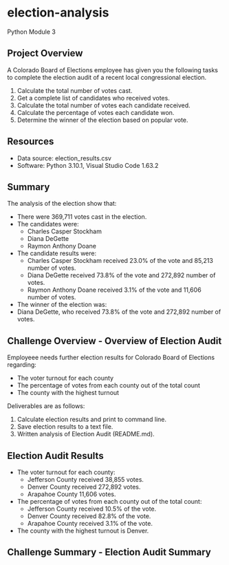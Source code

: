 # election-analysis
Python Module 3 

## Project Overview
A Colorado Board of Elections employee has given you the following tasks to complete the election audit of a recent local congressional election.

1. Calculate the total number of votes cast.
2. Get a complete list of candidates who received votes.
3. Calculate the total number of votes each candidate received.
4. Calculate the percentage of votes each candidate won.
5. Determine the winner of the election based on popular vote.

## Resources
- Data source: election_results.csv
- Software: Python 3.10.1, Visual Studio Code 1.63.2

## Summary
The analysis of the election show that:
- There were 369,711 votes cast in the election.
- The candidates were:
  -  Charles Casper Stockham
  -  Diana DeGette
  -  Raymon Anthony Doane
- The candidate results were:
  -  Charles Casper Stockham received 23.0% of the vote and 85,213 number of votes.
  -  Diana DeGette received 73.8% of the vote and 272,892 number of votes.
  -  Raymon Anthony Doane received 3.1% of the vote and 11,606 number of votes.
- The winner of the election was:
-   Diana DeGette, who received  73.8% of the vote and 272,892 number of votes.

## Challenge Overview - Overview of Election Audit
Employeee needs further election results for Colorado Board of Elections regarding:
  * The voter turnout for each county
  * The percentage of votes from each county out of the total count
  * The county with the highest turnout

Deliverables are as follows:
1. Calculate election results and print to command line.
2. Save election results to a text file.
3. Written analysis of Election Audit (README.md).

## Election Audit Results
- The voter turnout for each county:
  -  Jefferson County received 38,855 votes.
  -  Denver County received 272,892 votes.
  -  Arapahoe County 11,606 votes.
- The percentage of votes from each county out of the total count: 
  - Jefferson County received 10.5% of the vote.
  - Denver County received 82.8% of the vote.
  - Arapahoe County received 3.1% of the vote.
- The county with the highest turnout is Denver.

## Challenge Summary - Election Audit Summary


